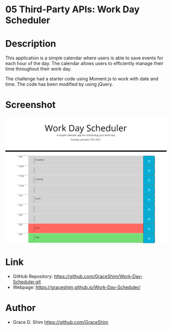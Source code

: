 # 05 Third-Party APIs: Work Day Scheduler

# Description

This application is a simple calendar where users is able to save events for each hour of the day. The calendar allows users to efficiently manage their time throughout their work day. 

The challenge had a starter code using Moment.js to work with date and time. The code has been modified by using jQuery.

# Screenshot
![screenshot](/Assets/screenshot.PNG)

# Link
* GitHub Repository: https://github.com/GraceShim/Work-Day-Scheduler.git
* Webpage: https://graceshim.github.io/Work-Day-Scheduler/

# Author
* Grace D. Shim https://github.com/GraceShim